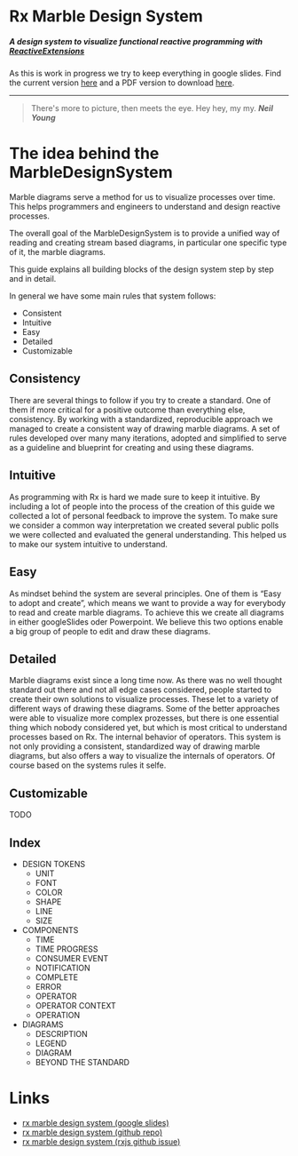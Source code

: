 # Rx Marble Design System

##### A design system to visualize functional reactive programming with [ReactiveExtensions](https://github.com/ReactiveX)

As this is work in progress we try to keep everything in google slides.
Find the current version [here](https://docs.google.com/presentation/d/1LlVmTEcoc1LRV00Tp-rDp4kopI-NobC9S2w-w5pC_JA/edit?usp=sharing) and a PDF version to download [here]().

----------------------------------------

> There's more to picture,
> then meets the eye.
> Hey hey, my my.
***Neil Young***

# The idea behind the MarbleDesignSystem

Marble diagrams serve a method for us to visualize processes over time.
This helps programmers and engineers to understand and design reactive processes.

The overall goal of the MarbleDesignSystem is to provide a unified way of reading and creating stream based diagrams,
in particular one specific type of it, the marble diagrams.

This guide explains all building blocks of the design system step by step and in detail.

In general we have some main rules that system follows:
- Consistent
- Intuitive
- Easy
- Detailed
- Customizable

## Consistency

There are several things to follow if you try to create a standard. One of them if more critical for a positive outcome than everything else, consistency.
By working with a standardized, reproducible approach we managed to create a consistent way of drawing marble diagrams.
A set of rules developed over many many iterations, adopted and simplified to serve as a guideline and blueprint for creating and using these diagrams.

## Intuitive

As programming with Rx is hard we made sure to keep it intuitive.
By including a lot of people into the process of the creation of this guide we collected a lot of personal feedback to improve the system.
To make sure we consider a common way interpretation we created several public polls we were collected and evaluated the general understanding.
This helped us to make our system intuitive to understand.

## Easy

As mindset behind the system are several principles. One of them is “Easy to adopt and create”, which means we want to provide a way for everybody to read and create marble diagrams.
To achieve this we create all diagrams in either googleSlides oder Powerpoint. We believe this two options enable a big group of people to edit and draw these diagrams.

## Detailed

Marble diagrams exist since a long time now. As there was no well thought standard out there and not all edge cases considered, people started to create their own solutions to visualize processes. These let to a variety of different ways of drawing these diagrams. Some of the better approaches were able to visualize more complex prozesses, but there is one essential thing which nobody considered yet, but which is most critical to understand processes based on Rx. The internal behavior of operators.
This system is not only providing a consistent, standardized way of drawing marble diagrams, but also offers a way to visualize the internals of operators. Of course based on the systems rules it selfe.

## Customizable

TODO

Index
-----

- DESIGN TOKENS
  - UNIT
  - FONT
  - COLOR
  - SHAPE
  - LINE
  - SIZE
- COMPONENTS
  - TIME
  - TIME PROGRESS
  - CONSUMER EVENT
  - NOTIFICATION
  - COMPLETE
  - ERROR
  - OPERATOR
  - OPERATOR CONTEXT
  - OPERATION
- DIAGRAMS
  - DESCRIPTION
  - LEGEND
  - DIAGRAM
  - BEYOND THE STANDARD

# Links
- [rx marble design system (google slides)](https://bit.ly/rx-marble-design-system_slides)
- [rx marble design system (github repo)](http://bit.ly/rx-marble-design-system-repo)
- [rx marble design system (rxjs github issue)](https://bit.ly/rx-marble-design-system_issue)
